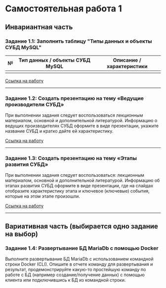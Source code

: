 # Самостоятельная работа 1
## Инвариантная часть
### Задание 1.1:  Заполнить таблицу "Типы данных и объекты СУБД MySQL"

| № | Тип данных / объекты СУБД MySQL | Описание / характеристики |
|---| ----------- | ----------- |
|   |               |             |

[Ссылка на работу](https://github.com/Stepanova-Anna/based/blob/main/SR1/ИСР_1.1.pdf)

---

### Задание 1.2:  Создать презентацию на тему «Ведущие производители СУБД»
При выполнении задания следует воспользоваться лекционным материалом, основной и дополнительной литературой. Информацию о ведущих производителях СУБД оформите в виде презентации, укажите название СУБД и кратко дайте ей характеристику.

[Ссылка на работу](https://github.com/Stepanova-Anna/based/blob/main/SR1/ИСР_1.2.pdf)

---

### Задание 1.3:  Создать презентацию на тему «Этапы развития СУБД»
При выполнении задания следует воспользоваться: лекционным материалом, основной и дополнительной литературой. Информацию об этапах развития СУБД оформите в виде презентации, где на слайдах отобразите характеристику этапа и ключевое (ключевые) события, которые на этом этапе произошли.

[Ссылка на работу](https://github.com/Stepanova-Anna/based/blob/main/SR1/ИСР_1.3.pdf)

---

## Вариативная часть (выбирается одно задание на выбор)

### Задание 1.4: Развертывание БД MariaDb с помощью Docker
Выполните развертывание БД MariaDb с использованием командной строки Docker (CLI). Опишите в отчете команду для развертывания и результат, продемонстрируйте какую-то простейшую команду по работе с БД (например создание/получение данных) с помощью клиента или подключившись к БД из командной строки.


